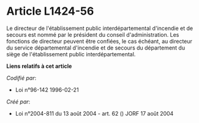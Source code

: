# Article L1424-56

Le directeur de l'établissement public interdépartemental d'incendie et de secours est nommé par le président du conseil
d'administration. Les fonctions de directeur peuvent être confiées, le cas échéant, au directeur du service départemental
d'incendie et de secours du département du siège de l'établissement public interdépartemental.

**Liens relatifs à cet article**

_Codifié par_:

  - Loi n°96-142 1996-02-21

_Créé par_:

  - Loi n°2004-811 du 13 août 2004 - art. 62 () JORF 17 août 2004
